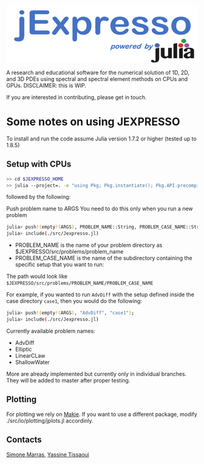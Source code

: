 <div align="center">
    <img src="./misc/jexpressologo.png" alt="jexpresso.jl">
</div>

A research and educational software for the numerical solution of 1D, 2D, and 3D PDEs using spectral and spectral element methods on CPUs and GPUs. DISCLAIMER: this is WIP.

If you are interested in contributing, please get in touch.

# Some notes on using JEXPRESSO

To install and run the code assume Julia
version 1.7.2 or higher (tested up to 1.8.5)

## Setup with CPUs

```bash
>> cd $JEXPRESSO_HOME
>> julia --project=. -e "using Pkg; Pkg.instantiate(); Pkg.API.precompile()"
```
followed by the following:

Push problem name to ARGS
You need to do this only when you run a new problem
```bash
julia> push!(empty!(ARGS), PROBLEM_NAME::String, PROBLEM_CASE_NAME::String);
julia> include(./src/Jexpresso.jl)
```

* PROBLEM_NAME is the name of your problem directory as $JEXPRESSO/src/problems/problem_name
* PROBLEM_CASE_NAME is the name of the subdirectory containing the specific setup that you want to run: 

The path would look like 
```$JEXPRESSO/src/problems/PROBLEM_NAME/PROBLEM_CASE_NAME```

For example, if you wanted to run `AdvDiff` with the setup defined inside the case directory `case1`, then you would do the following:
```bash
julia> push!(empty!(ARGS), "AdvDiff", "case1");
julia> include(./src/Jexpresso.jl)
```

Currently available problem names:

* AdvDiff
* Elliptic
* LinearCLaw
* ShallowWater

More are already implemented but currently only in individual branches. They will be added to master after proper testing.

## Plotting
For plotting we rely on [Makie](https://github.com/MakieOrg/Makie.jl). If you want to use a different package,
modify ./src/io/plotting/jplots.jl accordinly.

## Contacts
[Simone Marras](mailto:smarras@njit.edu), [Yassine Tissaoui](mailto:yt277@njit.edu)
